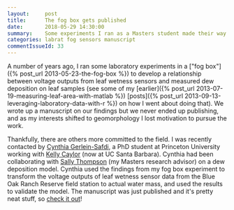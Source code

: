 ```yaml
---
layout:     post
title:      The fog box gets published
date:       2018-05-29 14:30:00
summary:    Some experiments I ran as a Masters student made their way into the literature. 
categories: labrat fog sensors manuscript
commentIssueId: 33
---
```


A number of years ago, I ran some laboratory experiments in a
["fog box"]({% post_url 2013-05-23-the-fog-box %}) to 
develop a relationship
between voltage outputs from leaf wetness sensors and measured 
dew deposition on leaf samples (see some of my 
[earlier]({% post_url 2013-07-19-measuring-leaf-area-with-matlab %}) 
[posts]({% post_url 2013-09-13-leveraging-laboratory-data-with-r %}) 
on how I went about doing that). We wrote up a manuscript on our findings 
but we never ended up publishing, and as my interests shifted to 
geomorphology I lost motivation to pursue the work.

Thankfully, there are others more committed to the field. I was recently
contacted by 
[Cynthia Gerlein-Safdi](https://www.linkedin.com/in/cynthia-gerlein-safdi-a13b6a9a/), a 
PhD student at Princeton University working with 
[Kelly Caylor](https://www.linkedin.com/in/kellycaylor/)
(now at UC Santa Barbara). Cynthia had been collaborating with 
[Sally Thompson](https://www.linkedin.com/in/sally-thompson-686641123) 
(my Masters research advisor) on a dew deposition model. 
Cynthia used the findings from my fog box experiment 
to transform the voltage outputs of leaf wetness sensor data from 
the Blue Oak Ranch Reserve field station to actual water mass,
and used the results to validate the model. 
The manuscript was just published and it's pretty neat stuff, 
so [check it out](https://authors.elsevier.com/c/1X7PtcFXJOkNl)! 
